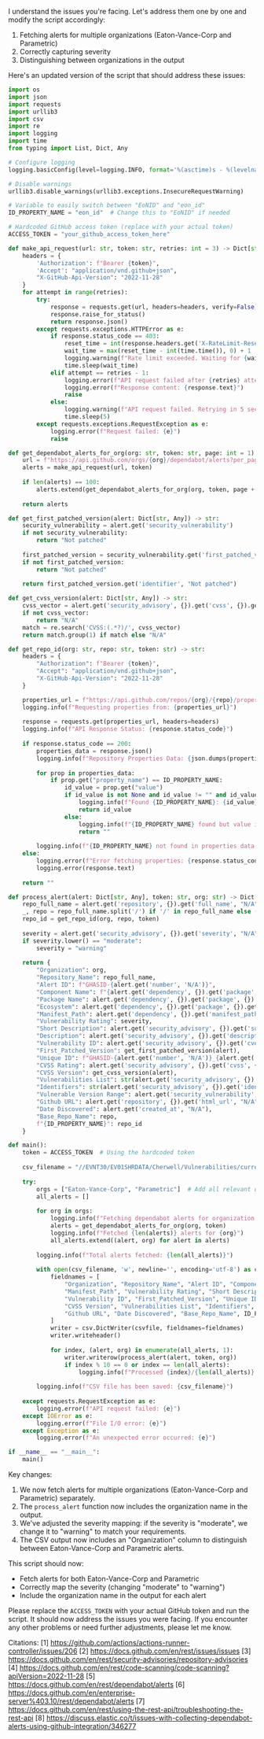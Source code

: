 I understand the issues you're facing. Let's address them one by one and modify the script accordingly:

1. Fetching alerts for multiple organizations (Eaton-Vance-Corp and Parametric)
2. Correctly capturing severity
3. Distinguishing between organizations in the output

Here's an updated version of the script that should address these issues:

```python
import os
import json
import requests
import urllib3
import csv
import re
import logging
import time
from typing import List, Dict, Any

# Configure logging
logging.basicConfig(level=logging.INFO, format='%(asctime)s - %(levelname)s - %(message)s')

# Disable warnings
urllib3.disable_warnings(urllib3.exceptions.InsecureRequestWarning)

# Variable to easily switch between "EoNID" and "eon_id"
ID_PROPERTY_NAME = "eon_id"  # Change this to "EoNID" if needed

# Hardcoded GitHub access token (replace with your actual token)
ACCESS_TOKEN = "your_github_access_token_here"

def make_api_request(url: str, token: str, retries: int = 3) -> Dict[str, Any]:
    headers = {
        'Authorization': f"Bearer {token}",
        'Accept': "application/vnd.github+json",
        "X-GitHub-Api-Version": "2022-11-28"
    }
    for attempt in range(retries):
        try:
            response = requests.get(url, headers=headers, verify=False)
            response.raise_for_status()
            return response.json()
        except requests.exceptions.HTTPError as e:
            if response.status_code == 403:
                reset_time = int(response.headers.get('X-RateLimit-Reset', 0))
                wait_time = max(reset_time - int(time.time()), 0) + 1
                logging.warning(f"Rate limit exceeded. Waiting for {wait_time} seconds.")
                time.sleep(wait_time)
            elif attempt == retries - 1:
                logging.error(f"API request failed after {retries} attempts: {e}")
                logging.error(f"Response content: {response.text}")
                raise
            else:
                logging.warning(f"API request failed. Retrying in 5 seconds... (Attempt {attempt + 1}/{retries})")
                time.sleep(5)
        except requests.exceptions.RequestException as e:
            logging.error(f"Request failed: {e}")
            raise

def get_dependabot_alerts_for_org(org: str, token: str, page: int = 1) -> List[Dict[str, Any]]:
    url = f"https://api.github.com/orgs/{org}/dependabot/alerts?per_page=100&page={page}&state=open"
    alerts = make_api_request(url, token)
    
    if len(alerts) == 100:
        alerts.extend(get_dependabot_alerts_for_org(org, token, page + 1))
    
    return alerts

def get_first_patched_version(alert: Dict[str, Any]) -> str:
    security_vulnerability = alert.get('security_vulnerability')
    if not security_vulnerability:
        return "Not patched"
    
    first_patched_version = security_vulnerability.get('first_patched_version')
    if not first_patched_version:
        return "Not patched"
    
    return first_patched_version.get('identifier', "Not patched")

def get_cvss_version(alert: Dict[str, Any]) -> str:
    cvss_vector = alert.get('security_advisory', {}).get('cvss', {}).get('vector_string', '')
    if not cvss_vector:
        return "N/A"
    match = re.search('CVSS:(.*?)/', cvss_vector)
    return match.group(1) if match else "N/A"

def get_repo_id(org: str, repo: str, token: str) -> str:
    headers = {
        "Authorization": f"Bearer {token}",
        "Accept": "application/vnd.github+json",
        "X-GitHub-Api-Version": "2022-11-28"
    }

    properties_url = f"https://api.github.com/repos/{org}/{repo}/properties/values"
    logging.info(f"Requesting properties from: {properties_url}")
    
    response = requests.get(properties_url, headers=headers)
    logging.info(f"API Response Status: {response.status_code}")
    
    if response.status_code == 200:
        properties_data = response.json()
        logging.info(f"Repository Properties Data: {json.dumps(properties_data, indent=2)}")
        
        for prop in properties_data:
            if prop.get("property_name") == ID_PROPERTY_NAME:
                id_value = prop.get("value")
                if id_value is not None and id_value != "" and id_value.lower() != "null" and id_value.lower() != "not_set":
                    logging.info(f"Found {ID_PROPERTY_NAME}: {id_value}")
                    return id_value
                else:
                    logging.info(f"{ID_PROPERTY_NAME} found but value is null, empty, or not_set")
                    return ""
        
        logging.info(f"{ID_PROPERTY_NAME} not found in properties data.")
    else:
        logging.error(f"Error fetching properties: {response.status_code}")
        logging.error(response.text)
    
    return ""

def process_alert(alert: Dict[str, Any], token: str, org: str) -> Dict[str, str]:
    repo_full_name = alert.get('repository', {}).get('full_name', "N/A")
    _, repo = repo_full_name.split('/') if '/' in repo_full_name else ("N/A", "N/A")
    repo_id = get_repo_id(org, repo, token)
    
    severity = alert.get('security_advisory', {}).get('severity', "N/A")
    if severity.lower() == "moderate":
        severity = "warning"
    
    return {
        "Organization": org,
        "Repository_Name": repo_full_name,
        "Alert ID": f"GHASID-{alert.get('number', 'N/A')}",
        "Component Name": f"{alert.get('dependency', {}).get('package', {}).get('ecosystem', 'N/A')}:{alert.get('dependency', {}).get('package', {}).get('name', 'N/A')}",
        "Package Name": alert.get('dependency', {}).get('package', {}).get('name', "N/A"),
        "Ecosystem": alert.get('dependency', {}).get('package', {}).get('ecosystem', "N/A"),
        "Manifest_Path": alert.get('dependency', {}).get('manifest_path', "N/A"),
        "Vulnerability Rating": severity,
        "Short Description": alert.get('security_advisory', {}).get('summary', "N/A").replace('\n','').replace('\r', ''),
        "Description": alert.get('security_advisory', {}).get('description', "N/A").replace('\n','').replace('\r',''),
        "Vulnerability ID": alert.get('security_advisory', {}).get('cve_id', "N/A"),
        "First_Patched_Version": get_first_patched_version(alert),
        "Unique ID": f"GHASID-{alert.get('number', 'N/A')}_{alert.get('dependency', {}).get('package', {}).get('name', 'N/A')}_{repo_full_name.replace('/', '_')}",
        "CVSS Rating": alert.get('security_advisory', {}).get('cvss', {}).get('score', "N/A"),
        "CVSS Version": get_cvss_version(alert),
        "Vulnerabilities List": str(alert.get('security_advisory', {}).get('vulnerabilities', [])),
        "Identifiers": str(alert.get('security_advisory', {}).get('identifiers', [])),
        "Vulnerable Version Range": alert.get('security_vulnerability', {}).get('vulnerable_version_range', "N/A"),
        "Github URL": alert.get('repository', {}).get('html_url', "N/A"),
        "Date Discovered": alert.get('created_at', "N/A"),
        "Base_Repo_Name": repo,
        f"{ID_PROPERTY_NAME}": repo_id
    }

def main():
    token = ACCESS_TOKEN  # Using the hardcoded token
    
    csv_filename = "//EVNT30/EV01SHRDATA/Cherwell/Vulnerabilities/current/Vulnerabilities.csv"
    
    try:
        orgs = ["Eaton-Vance-Corp", "Parametric"]  # Add all relevant organizations
        all_alerts = []
        
        for org in orgs:
            logging.info(f"Fetching dependabot alerts for organization '{org}'")
            alerts = get_dependabot_alerts_for_org(org, token)
            logging.info(f"Fetched {len(alerts)} alerts for {org}")
            all_alerts.extend((alert, org) for alert in alerts)
        
        logging.info(f"Total alerts fetched: {len(all_alerts)}")
        
        with open(csv_filename, 'w', newline='', encoding='utf-8') as csvfile:
            fieldnames = [
                "Organization", "Repository_Name", "Alert ID", "Component Name", "Package Name", "Ecosystem", 
                "Manifest_Path", "Vulnerability Rating", "Short Description", "Description", 
                "Vulnerability ID", "First_Patched_Version", "Unique ID", "CVSS Rating", 
                "CVSS Version", "Vulnerabilities List", "Identifiers", "Vulnerable Version Range", 
                "Github URL", "Date Discovered", "Base_Repo_Name", ID_PROPERTY_NAME
            ]
            writer = csv.DictWriter(csvfile, fieldnames=fieldnames)
            writer.writeheader()
            
            for index, (alert, org) in enumerate(all_alerts, 1):
                writer.writerow(process_alert(alert, token, org))
                if index % 10 == 0 or index == len(all_alerts):
                    logging.info(f"Processed {index}/{len(all_alerts)} alerts")
        
        logging.info(f"CSV file has been saved: {csv_filename}")
    
    except requests.RequestException as e:
        logging.error(f"API request failed: {e}")
    except IOError as e:
        logging.error(f"File I/O error: {e}")
    except Exception as e:
        logging.error(f"An unexpected error occurred: {e}")

if __name__ == "__main__":
    main()
```

Key changes:

1. We now fetch alerts for multiple organizations (Eaton-Vance-Corp and Parametric) separately.
2. The `process_alert` function now includes the organization name in the output.
3. We've adjusted the severity mapping: if the severity is "moderate", we change it to "warning" to match your requirements.
4. The CSV output now includes an "Organization" column to distinguish between Eaton-Vance-Corp and Parametric alerts.

This script should now:
- Fetch alerts for both Eaton-Vance-Corp and Parametric
- Correctly map the severity (changing "moderate" to "warning")
- Include the organization name in the output for each alert

Please replace the `ACCESS_TOKEN` with your actual GitHub token and run the script. It should now address the issues you were facing. If you encounter any other problems or need further adjustments, please let me know.

Citations:
[1] https://github.com/actions/actions-runner-controller/issues/206
[2] https://docs.github.com/en/rest/issues/issues
[3] https://docs.github.com/en/rest/security-advisories/repository-advisories
[4] https://docs.github.com/en/rest/code-scanning/code-scanning?apiVersion=2022-11-28
[5] https://docs.github.com/en/rest/dependabot/alerts
[6] https://docs.github.com/en/enterprise-server%403.10/rest/dependabot/alerts
[7] https://docs.github.com/en/rest/using-the-rest-api/troubleshooting-the-rest-api
[8] https://discuss.elastic.co/t/issues-with-collecting-dependabot-alerts-using-github-integration/346277
